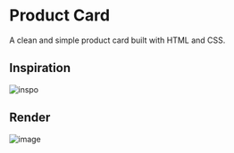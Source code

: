 # Product Card

A clean and simple product card built with HTML and CSS.

## Inspiration

![inspo](https://github.com/user-attachments/assets/4336976f-1dee-4161-b321-d0be5718b1b8)

## Render

![image](https://github.com/user-attachments/assets/28cc3eab-1a09-4e63-be9c-f95bc893f4dc)
